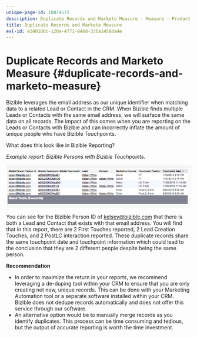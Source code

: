 ```yaml
---
unique-page-id: 18874572
description: Duplicate Records and Marketo Measure - Measure - Product Documentation
title: Duplicate Records and Marketo Measure
exl-id: e340100c-120a-4771-946d-336a1458da4e
---
```

# Duplicate Records and Marketo Measure {#duplicate-records-and-marketo-measure}

Bizible leverages the email address as our unique identifier when matching data to a related Lead or Contact in the CRM. When Bizible finds multiple Leads or Contacts with the same email address, we will surface the same data on all records. The impact of this comes when you are reporting on the Leads or Contacts with Bizible and can incorrectly inflate the amount of unique people who have Bizible Touchpoints.
  
What does this look like in Bizible Reporting?

*Example report: Bizible Persons with Bizible Touchpoints.*

![](assets/1-1.png)
  
You can see for the Bizible Person ID of kelsey@bizible.com that there is both a Lead and Contact that exists with that email address. You will find that in this report, there are 2 First Touches reported, 2 Lead Creation Touches, and 2 PostLC interaction reported. These duplicate records share the same touchpoint date and touchpoint information which could lead to the conclusion that they are 2 different people despite being the same person.
  
**Recommendation**

* In order to maximize the return in your reports, we recommend leveraging a de-duping tool within your CRM to ensure that you are only creating net new, unique records. This can be done with your Marketing Automation tool or a separate software installed within your CRM. Bizible does not dedupe records automatically and does not offer this service through our software.
* An alternative option would be to manually merge records as you identify duplicates. This process can be time consuming and tedious, but the output of accurate reporting is worth the time investment.
